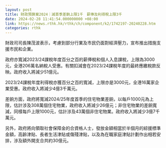 ```yaml
---
layout: post
title: 財政預算案2024｜減首季差餉上限1千　薪俸及利得稅上限3千
date: 2024-02-28 11:41:54.000000000 +08:00
link: https://news.rthk.hk/rthk/ch/component/k2/1742197-20240228.htm
categories: rthk
---
```


財政司司長陳茂波表示，考慮到部分行業及市民仍面對經濟壓力，宣布推出措施支援市民和企業。

政府亦寬減2023/24課稅年度百分之百的薪俸稅和個人入息課稅，上限為3000元，全港206萬名納稅人受惠。有關扣減會在2023/24課稅年度的最終應繳稅款反映。政府收入將減少51億元。

2023/24課稅年度利得稅亦獲百分之百的寬減，上限亦是3000元，全港16萬家企業受惠。政府收入將減少4億3千萬元。

差餉方面，政府將寬減2024/25年度首季的住宅物業差餉，以每戶1000元為上限，估計涉及308萬個住宅物業，政府收入將減少26億元；非住宅物業的差餉寬減，同樣每戶上限1000元，估計涉及43萬個非住宅物業。政府收入將減少3億7千萬元。

另外，政府將向領取社會保障金的合資格人士，發放金額相當於半個月的綜援標準金額，高齡津貼、長者生活津貼或傷殘津貼，以及為在職家庭津貼計劃作出相若安排，涉及額外開支合共約30億元。

